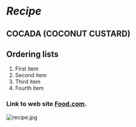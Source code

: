 
# ***Recipe***

## COCADA (COCONUT CUSTARD)

## Ordering lists
1. First item
2. Second item
3. Third item
4. Fourth item



### Link to web site **[Food.com](https://www.food.com/recipe/cocada-coconut-custard-263723)**.

![recipe.jpg](attachment:12cc830e-542f-4a0b-8183-8b5044735f5e.jpg)
